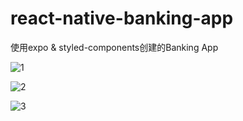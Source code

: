 # react-native-banking-app
使用expo &amp; styled-components创建的Banking App

![1](https://user-images.githubusercontent.com/58740404/98107475-88fbc200-1ed5-11eb-8427-a5a4a850d58e.png)

![2](https://user-images.githubusercontent.com/58740404/98107549-a2047300-1ed5-11eb-9261-b425bf54d0f6.png)

![3](https://user-images.githubusercontent.com/58740404/98107583-adf03500-1ed5-11eb-8bf4-5e8bb78fe2d9.png)
